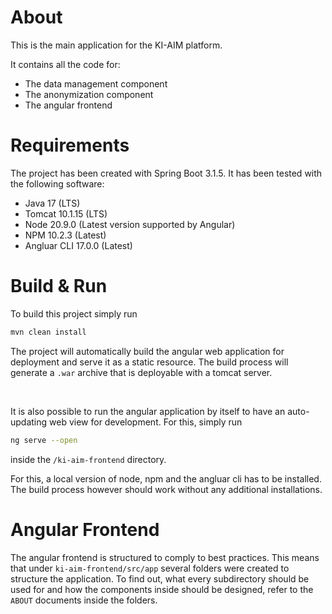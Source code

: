 # About

This is the main application for the KI-AIM platform. 

It contains all the code for: 

- The data management component
- The anonymization component
- The angular frontend


# Requirements
The project has been created with Spring Boot 3.1.5. It has been tested with the following software: 

- Java 17 (LTS)
- Tomcat 10.1.15 (LTS)
- Node 20.9.0 (Latest version supported by Angular)
- NPM 10.2.3 (Latest)
- Angluar CLI 17.0.0 (Latest)

# Build & Run 

To build this project simply run

```bash
mvn clean install
```

The project will automatically build the angular web application for deployment and serve it as a static resource. 
The build process will generate a `.war` archive that is deployable with a tomcat server. 

<br/>

It is also possible to run the angular application by itself to have an auto-updating web view for development. For this, simply run 

```bash
ng serve --open
```

inside the `/ki-aim-frontend` directory. 

For this, a local version of node, npm and the angluar cli has to be installed. The build process however should work without any additional installations. 


# Angular Frontend
The angular frontend is structured to comply to best practices. This means that under `ki-aim-frontend/src/app` several folders were created to structure the application. To find out, what every subdirectory should be used for and how the components inside should be designed, refer to the `ABOUT` documents inside the folders.

